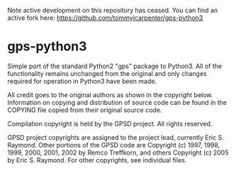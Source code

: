 Note active development on this repository has ceased. You can find an active fork here:  https://github.com/tommyjcarpenter/gps-python3

gps-python3
============

Simple port of the standard Python2 "gps" package to Python3.  All of the functionality remains unchanged from the original and only changes required for operation in Python3 have been made.  

All credit goes to the original authors as shown in the copyright below.  Information on copying and distribution of source code can be found in the COPYING file copied from their original source code.

Compilation copyright is held by the GPSD project.  All rights reserved.

GPSD project copyrights are assigned to the project lead, currently
Eric S. Raymond. Other portions of the GPSD code are Copyright (c)
1997, 1998, 1999, 2000, 2001, 2002 by Remco Treffkorn, and others
Copyright (c) 2005 by Eric S. Raymond.  For other copyrights, see
individual files.
